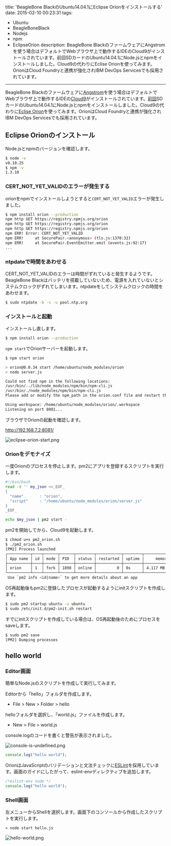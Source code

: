 title: 'BeagleBone BlackのUbuntu14.04.1にEclipse Orionをインストールする'
date: 2015-02-10 00:23:31
tags:
 - Ubuntu
 - BeagleBoneBlack
 - Nodejs
 - npm
 - EclipseOrion
description: BeagleBone BlackのファームウェアにAngstromを使う場合はデフォルトでWebブラウザ上で動作するIDEのCloud9がインストールされています。前回SDカードのUbuntu14.04.1にNode.jsとnpmをインストールしました。Cloud9の代わりにEclise Orionを使ってみます。OrionはCloud Foundryと連携が強化されIBM DevOps Servicesでも採用されています。
---

BeagleBone Blackのファームウェアに[Angstrom](http://beagleboard.org/latest-images)を使う場合はデフォルトでWebブラウザ上で動作するIDEの[Cloud9](https://github.com/ajaxorg/cloud9)がインストールされています。[前回](/2015/02/09/beagleboneblack-nodejs-npm/)SDカードのUbuntu14.04.1にNode.jsとnpmをインストールしました。Cloud9の代わりに[Eclise Orion](http://eclipse.org/orion/)を使ってみます。OrionはCloud Foundryと連携が強化されIBM DevOps Servicesでも採用されています。

<!-- more -->

## Eclipse Orionのインストール

Node.jsとnpmのバージョンを確認します。

``` bash
$ node -v
v0.10.25
$ npm -v
1.3.10
```

### CERT_NOT_YET_VALIDのエラーが発生する

orionをnpmでインストールしようとすると`CERT_NOT_YET_VALID`エラーが発生しました。

``` bash
$ npm install orion --production
npm http GET https://registry.npmjs.org/orion
npm http GET https://registry.npmjs.org/orion
npm http GET https://registry.npmjs.org/orion
npm ERR! Error: CERT_NOT_YET_VALID
npm ERR!     at SecurePair.<anonymous> (tls.js:1370:32)
npm ERR!     at SecurePair.EventEmitter.emit (events.js:92:17)
...
```

### ntpdateで時間をあわせる

CERT_NOT_YET_VALIDのエラーは時間がずれていると発生するようです。BeagleBone Blackはバッテリを搭載していないため、電源を入れていないとシステムクロックがずれてしまいます。ntpdateをしてシステムクロックの時間をあわせます。

``` bash
$ sudo ntpdate -b -s -u pool.ntp.org
```

### インストールと起動

インストールし直します。

``` bash
$ npm install orion --production
```

`npm start`でOrionサーバーを起動します。

``` bash
$ npm start orion

> orion@0.0.34 start /home/ubuntu/node_modules/orion
> node server.js

Could not find npm in the following locations:
/usr/bin/../lib/node_modules/npm/bin/npm-cli.js
/usr/bin/./node_modules/npm/bin/npm-cli.js
Please add or modify the npm_path in the orion.conf file and restart the server.

Using workspace: /home/ubuntu/node_modules/orion/.workspace
Listening on port 8081...
```

ブラウザでOrionの起動を確認します。

http://192.168.7.2:8081/

![eclipse-orion-start.png](/2015/02/10/beagleboneblack-eclipse-orion/eclipse-orion-start.png)


### Orionをデモナイズ

一度Orionのプロセスを停止します。pm2にアプリを登録するスクリプトを実行します。

``` bash ~/pm2_orion.sh
#!/bin/bash
read -d '' my_json <<_EOF_
{
  "name"       : "orion",
  "script"     : "/home/ubuntu/node_modules/orion/server.js"
}
_EOF_

echo $my_json | pm2 start -
```

pm2を開始してから、Cloud9を起動します。

``` bash
$ chmod u+x pm2_orion.sh
$ ./pm2_orion.sh
[PM2] Process launched
┌──────────┬────┬──────┬──────┬────────┬───────────┬────────┬────────────┬──────────┐
│ App name │ id │ mode │ PID  │ status │ restarted │ uptime │     memory │ watching │
├──────────┼────┼──────┼──────┼────────┼───────────┼────────┼────────────┼──────────┤
│ orion    │ 1  │ fork │ 1898 │ online │         0 │ 0s     │ 4.117 MB   │ disabled │
└──────────┴────┴──────┴──────┴────────┴───────────┴────────┴────────────┴──────────┘
 Use `pm2 info <id|name>` to get more details about an app
```

OS再起動後もpm2に登録したプロセスが起動するようにinitスクリプトを作成します。

``` bash
$ sudo pm2 startup ubuntu -u ubuntu
$ sudo /etc/init.d/pm2-init.sh restart
```

すでにinitスクリプトを作成している場合は、OS再起動後のためにプロセスをsaveします。

``` bash
$ sudo pm2 save
[PM2] Dumping processes
```

## hello world

### Editor画面

簡単なNode.jsのスクリプトを作成して実行してみます。

Editorから「hello」フォルダを作成します。

* File > New > Folder > hello

helloフォルダを選択し、「world.js」ファイルを作成します。

* New > File > world.js

console.logのコードを書くと警告が表示されました。

![console-is-undefined.png](/2015/02/10/beagleboneblack-eclipse-orion/console-is-undefined.png)


```js world.js
console.log("hello world");
```

OrionはJavaScriptのバリデーションと文法チェックに[ESLint](http://eslint.org/)を採用しています。画面のガイドにしたがって、eslint-envディレクティブを追加します。

```js world.js
/*eslint-env node */
console.log("hello world");
```

### Shell画面

左メニューからShellを選択します。画面下のコンソールから作成したスクリプトを実行します。

``` bash
» node start hello.js
```

![hello-world.png](/2015/02/10/beagleboneblack-eclipse-orion/hello-world.png)


